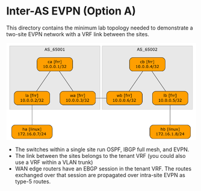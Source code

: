 # Inter-AS EVPN (Option A)

This directory contains the minimum lab topology needed to demonstrate a two-site EVPN network with a VRF link between the sites.

![](inter-as-topology.png)

* The switches within a single site run OSPF, IBGP full mesh, and EVPN.
* The link between the sites belongs to the tenant VRF (you could also use a VRF within a VLAN trunk)
* WAN edge routers have an EBGP session in the tenant VRF. The routes exchanged over that session are propagated over intra-site EVPN as type-5 routes.
